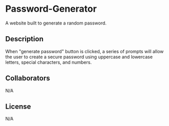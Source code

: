 # Password-Generator

A website built to generate a random password.

## Description

When "generate password" button is clicked, a series of prompts will allow the user to create a secure password using uppercase and lowercase letters, special characters, and numbers.

## Collaborators 

N/A

## License

N/A
